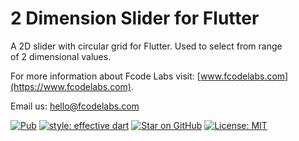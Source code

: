 # 2 Dimension Slider for Flutter

A 2D slider with circular grid for Flutter. Used to select from range  
of 2 dimensional values.

For more information about Fcode Labs visit:
[www.fcodelabs.com](https://www.fcodelabs.com).

Email us:
[hello@fcodelabs.com](mailto:hello@fcodelabs.com?subject=Help%20on%202D%20Slider)


[![Pub](https://img.shields.io/pub/v/slider_2d.svg)](https://pub.dev/packages/slider_2d)
[![style: effective dart](https://img.shields.io/badge/style-effective_dart-40c4ff.svg)](https://github.com/tenhobi/effective_dart)
[![Star on GitHub](https://img.shields.io/github/stars/fcodelabs/slider_2d.svg?style=flat&logo=github&colorB=deeppink&label=stars)](https://github.com/fcodelabs/slider_2d)
[![License: MIT](https://img.shields.io/badge/license-MIT-purple.svg)](https://opensource.org/licenses/MIT)

